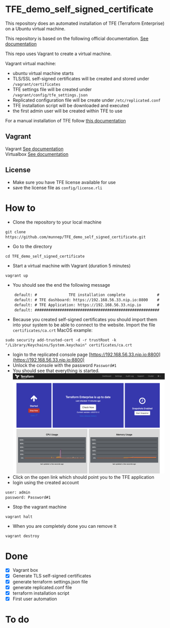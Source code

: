 # TFE_demo_self_signed_certificate

This repository does an automated installation of TFE (Terraform Enterprise) on a Ubuntu virtual machine. 

This repository is based on the following official documentation. [See documentation](https://www.terraform.io/enterprise/install/automated/automating-the-installer)


This repo uses Vagrant to create a virtual machine.

Vagrant virtual machine:
- ubuntu virtual machine starts
- TLS/SSL self-signed certificates will be created and stored under ```/vagrant/certificates```
- TFE settings file will be created under ```/vagrant/config/tfe_settings.json```
- Replicated configuration file will be create under ```/etc/replicated.conf```
- TFE installation script will be downloaded and executed
- the first admin user will be created within TFE to use

For a manual installation of TFE follow [this documentation](manual/README.md) 

## Vagrant
Vagrant [See documentation](https://www.vagrantup.com/docs/installation)  
Virtualbox [See documentation](https://www.virtualbox.org/wiki/Downloads)

## License
- Make sure you have TFE license available for use
- save the license file as ```config/license.rli```

# How to
- Clone the repository to your local machine
```
git clone https://github.com/munnep/TFE_demo_self_signed_certificate.git
```
- Go to the directory
```
cd TFE_demo_self_signed_certificate
```
- Start a virtual machine with Vagrant (duration 5 minutes)
```
vagrant up
```
- You should see the end the following message
```
    default: #              TFE installation complete              #
    default: # TFE dashboard: https://192.168.56.33.nip.io:8800    #
    default: # TFE Application: https://192.168.56.33.nip.io       #
    default: #######################################################
```
- Because you created self-signed certificates you should import them into your system to be able to connect to the website. Import the file ```certificates/ca.crt``` 
MacOS example:
```
sudo security add-trusted-cert -d -r trustRoot -k "/Library/Keychains/System.keychain" certificates/ca.crt
```
- login to the replicated console page
[https://192.168.56.33.nip.io:8800](https://192.168.56.33.nip.io:8800)
- Unlock the console with the password ```Password#1```
- You should see that everything is started.
![](media/2022-01-21-10-47-59.png)  
- Click on the open link which should point you to the TFE application
- login using the created account
```
user: admin
password: Password#1
```
- Stop the vagrant machine
```
vagrant halt
```
- When you are completely done you can remove it
```
vagrant destroy
```



# Done
- [x] Vagrant box
- [x] Generate TLS self-signed certificates
- [x] generate terraform settings.json file
- [x] generate replicated.conf file
- [x] terraform installation script
- [x] First user automation

# To do  
